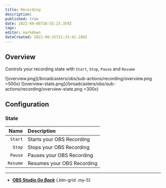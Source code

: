 ```yaml
---
title: Recording
description: 
published: true
date: 2022-09-06T16:55:23.359Z
tags: 
editor: markdown
dateCreated: 2021-08-25T21:33:42.180Z
---
```


## Overview
Controls your recording state with `Start`, `Stop`, `Pause` and `Resume`

![overview.png](/broadcasters/obs/sub-actions/recording/overview.png =500x)
![overview-state.png](/broadcasters/obs/sub-actions/recording/overview-state.png =300x)

## Configuration
### State
Name | Description
---:|:---
`Start` | Starts your OBS Recording 
`Stop` | Stops your OBS Recording
`Pause` | Pauses your OBS Recording
`Resume` | Resumes your OBS Recording

---

- [<i class="mdi mdi-chevron-left"></i> **OBS Studio *Go Back***](/en/Sub-Actions/OBS)
{.btn-grid .my-5}